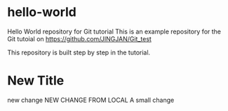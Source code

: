 # hello-world
Hello World repository for Git tutorial
This is an example repository for the Git tutoial on https://github.com/JINGJAN/Git_test

This repository is built step by step in the tutorial.
# New Title
new change
NEW CHANGE FROM LOCAL
A small change
